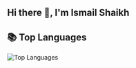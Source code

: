 ## Hi there 👋, I'm Ismail Shaikh


## 📚 Top Languages
![Top Languages](https://github-readme-stats.vercel.app/api/top-langs/?username=Ismail-Shaikh03&layout=compact&theme=tokyo-night)

<!--
**Ismail-Shaikh03/Ismail-Shaikh03** is a ✨ _special_ ✨ repository because its `README.md` (this file) appears on your GitHub profile.

Here are some ideas to get you started:

- 🔭 I’m currently working on ...
- 🌱 I’m currently learning ...
- 👯 I’m looking to collaborate on ...
- 🤔 I’m looking for help with ...
- 💬 Ask me about ...
- 📫 How to reach me: ...
- 😄 Pronouns: ...
- ⚡ Fun fact: ...
-->

